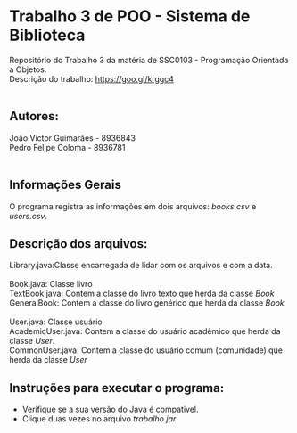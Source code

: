 # Trabalho 3 de POO - Sistema de Biblioteca
Repositório do Trabalho 3 da matéria de SSC0103 - Programação Orientada a Objetos.<br />
Descrição do trabalho: https://goo.gl/krggc4<br />
<br />
## Autores:<br />
João Victor Guimarães - 8936843<br />
Pedro Felipe Coloma - 8936781<br />
<br />
## Informações Gerais
O programa registra as informações em dois arquivos: *books.csv* e *users.csv*.<br />
## Descrição dos arquivos:<br />
Library.java:Classe encarregada de lidar com os arquivos e com a data.<br />
<br />
Book.java: Classe livro<br /> 
TextBook.java: Contem a classe do livro texto que herda da classe *Book*<br />
GeneralBook: Contem a classe do livro genérico que herda da classe *Book*<br />
<br />
User.java: Classe usuário <br />
AcademicUser.java: Contem a classe do usuário acadêmico que herda da classe *User*.<br />
CommonUser.java: Contem a classe do usuário comum (comunidade) que herda da classe *User*<br />

## Instruções para executar o programa:<br />
- Verifique se a sua versão do Java é compativel.
- Clique duas vezes no arquivo *trabalho.jar*

